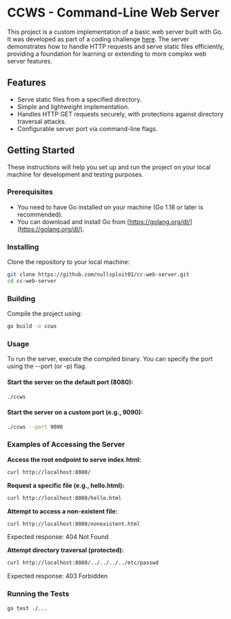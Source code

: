 # CCWS - Command-Line Web Server

This project is a custom implementation of a basic web server built with Go. It was developed as part of a coding challenge [here](https://codingchallenges.fyi/challenges/challenge-webserver/). The server demonstrates how to handle HTTP requests and serve static files efficiently, providing a foundation for learning or extending to more complex web server features.

## Features

- Serve static files from a specified directory.
- Simple and lightweight implementation.
- Handles HTTP GET requests securely, with protections against directory traversal attacks.
- Configurable server port via command-line flags.

## Getting Started

These instructions will help you set up and run the project on your local machine for development and testing purposes.

### Prerequisites

- You need to have Go installed on your machine (Go 1.18 or later is recommended).
- You can download and install Go from [https://golang.org/dl/](https://golang.org/dl/).

### Installing

Clone the repository to your local machine:

```bash
git clone https://github.com/nullsploit01/cc-web-server.git
cd cc-web-server
```

### Building

Compile the project using:

```bash
go build -o ccws
```

### Usage

To run the server, execute the compiled binary. You can specify the port using the --port (or -p) flag.

#### Start the server on the default port (8080):

```bash
./ccws
```

#### Start the server on a custom port (e.g., 9090):

```bash
./ccws --port 9090
```

### Examples of Accessing the Server

**Access the root endpoint to serve index.html:**

```bash
curl http://localhost:8080/
```

**Request a specific file (e.g., hello.html):**

```bash
curl http://localhost:8080/hello.html
```

**Attempt to access a non-existent file:**

```bash
curl http://localhost:8080/nonexistent.html
```

Expected response: 404 Not Found

**Attempt directory traversal (protected):**

```bash
curl http://localhost:8080/../../../../etc/passwd
```

Expected response: 403 Forbidden

### Running the Tests

```bash
go test ./...
```
